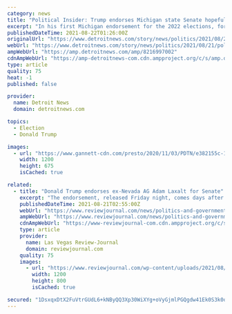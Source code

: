 ```yaml
---
category: news
title: "Political Insider: Trump endorses Michigan state Senate hopeful"
excerpt: "In his first Michigan endorsement for the 2022 elections, former President Donald Trump has expressed his support for Republican state Senate candidate Jonathan Lindsey. Lindsey, a special forces veteran living in Brooklyn,"
publishedDateTime: 2021-08-22T01:26:00Z
originalUrl: "https://www.detroitnews.com/story/news/politics/2021/08/21/political-insider-trump-endorses-michigan-state-senate-hopeful/8216997002/"
webUrl: "https://www.detroitnews.com/story/news/politics/2021/08/21/political-insider-trump-endorses-michigan-state-senate-hopeful/8216997002/"
ampWebUrl: "https://amp.detroitnews.com/amp/8216997002"
cdnAmpWebUrl: "https://amp-detroitnews-com.cdn.ampproject.org/c/s/amp.detroitnews.com/amp/8216997002"
type: article
quality: 75
heat: -1
published: false

provider:
  name: Detroit News
  domain: detroitnews.com

topics:
  - Election
  - Donald Trump

images:
  - url: "https://www.gannett-cdn.com/presto/2020/11/03/PDTN/e382155c-16cc-40c4-807a-e071d885d5ea-AP20308208275111.jpg?auto=webp&crop=5823,3276,x0,y296&format=pjpg&width=1200"
    width: 1200
    height: 675
    isCached: true

related:
  - title: "Donald Trump endorses ex-Nevada AG Adam Laxalt for Senate"
    excerpt: "The endorsement, released Friday night, comes days after former Nevada Attorney General Adam Laxalt officially announced his candidacy for U.S. Senate."
    publishedDateTime: 2021-08-21T02:55:00Z
    webUrl: "https://www.reviewjournal.com/news/politics-and-government/nevada/donald-trump-endorses-ex-nevada-ag-adam-laxalt-for-senate-2424479/"
    ampWebUrl: "https://www.reviewjournal.com/news/politics-and-government/nevada/donald-trump-endorses-ex-nevada-ag-adam-laxalt-for-senate-2424479/amp/"
    cdnAmpWebUrl: "https://www-reviewjournal-com.cdn.ampproject.org/c/s/www.reviewjournal.com/news/politics-and-government/nevada/donald-trump-endorses-ex-nevada-ag-adam-laxalt-for-senate-2424479/amp/"
    type: article
    provider:
      name: Las Vegas Review-Journal
      domain: reviewjournal.com
    quality: 75
    images:
      - url: "https://www.reviewjournal.com/wp-content/uploads/2021/08/15507549_web1_trumplaxalt2018.jpg?w=1200"
        width: 1200
        height: 800
        isCached: true

secured: "1DsxqxDtX2FuVtrGUdL6+kNByQQ3Xp30WiXYg+oVyGjmlPGQgdw41Ek0S3k0oXilvrTvfjdrW6HT1qeDP2gg2XibYXh8RU4vS/qyaIcoQQZLhbW3p6UTbEfy2AleBBPWQL2v9rYv8dXuztZYtu9L1AQHeG/zaJCQFXiwCdzoJXT6f2I88vrZZn3Dud69qdJ/h6iHah5G08msPPOTc8hxk6xX8KHK4p29bGCPvx22pzb3wViwNK9N0oPoP3FUkiJnDHzF7+15SwJD7mMp5x7iRVrvy5JLle/BF5GvaxEsUoiFpLA/DYLiwWnz9EUgXIh+ZPSWKEyZLiOI0e1PJYBbZC4EX8ZWQ9mNR+M5Oh6mjUQ=;GBzVqao2Cq1n5wc12P9Ajw=="
---
```


